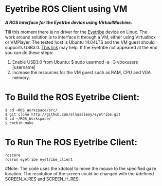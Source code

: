 # Eyetribe ROS Client using VM
***A ROS Interface for the Eyetrbe device using VirtualMachine.***

Till this moment there is no driver for the [Eyetribe](http://theeyetribe.com/) device on Linux. The work around solution is to interface it through a VM, either using Virtualbox or VMPlayer. The tested host is Ubuntu 14.04LTS and the VM guest should supports USB3.0. [This link](http://forum.cogsci.nl/index.php?p=/discussion/1590/using-the-eyetribe-on-linux-ubuntu-through-virtualbox/p1) may help.
If the Eyetribe not appeared at the end you can do these steps:
  
  1. Enable USB3.0 from Ubuntu:
      $ sudo usermod -a -G vboxusers [username]
  2. Increase the resources for the VM guest such as RAM, CPU and VGA memory.  
# To Build the ROS Eyetribe Client:

    $ cd ~ROS_Workspace/src/
    $ git clone http://github.com/elhussieny/eyetribe.git
    $ cd ~/ROS_Workspace/
    $ catkin_make

# To Run The ROS Eyetribe Client: 

    roscore
    rosrun eyetribe eyetribe_client
#Note:
The code uses the xdotool to move the mouse to the specified gaze location. The resolution of the screen could be changed with the #defined SCREEN_V_RES and SCREEN_H_RES. 